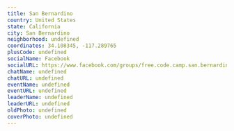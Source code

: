 ```yaml
---
title: San Bernardino
country: United States
state: California
city: San Bernardino
neighborhood: undefined
coordinates: 34.108345, -117.289765
plusCode: undefined
socialName: Facebook
socialURL: https://www.facebook.com/groups/free.code.camp.san.bernardino
chatName: undefined
chatURL: undefined
eventName: undefined
eventURL: undefined
leaderName: undefined
leaderURL: undefined
oldPhoto: undefined
coverPhoto: undefined
---
```

